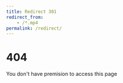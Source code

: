 ```yaml
---
title: Redirect 301
redirect_from: 
    - /*.mp4
permalink: /redirect/
---
```


# 404 
You don't have premision to access this page
